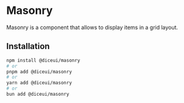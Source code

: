 # Masonry

Masonry is a component that allows to display items in a grid layout.

## Installation

```bash
npm install @diceui/masonry
# or
pnpm add @diceui/masonry
# or
yarn add @diceui/masonry
# or
bun add @diceui/masonry
```
